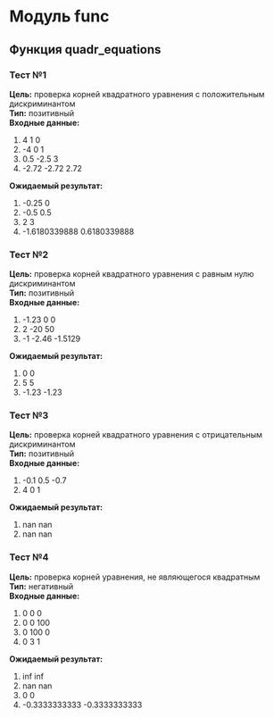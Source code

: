 # Модуль func
## Функция quadr_equations
### Тест №1
**Цель:** проверка корней квадратного уравнения с положительным дискриминантом  
**Тип:** позитивный  
**Входные данные:**
1. 4 1 0  
2. -4 0 1  
3. 0.5 -2.5 3  
4. -2.72 -2.72 2.72  


**Ожидаемый результат:**  
1. -0.25 0  
2. -0.5 0.5  
3. 2 3  
4. -1.6180339888 0.6180339888  
### Тест №2
**Цель:** проверка корней квадратного уравнения с равным нулю дискриминантом  
**Тип:** позитивный  
**Входные данные:**  
1. -1.23 0 0  
2. 2 -20 50  
3. -1 -2.46 -1.5129  


**Ожидаемый результат:**  
1. 0 0  
2. 5 5  
3. -1.23 -1.23  
### Тест №3
**Цель:** проверка корней квадратного уравнения с отрицательным дискриминантом  
**Тип:** позитивный  
**Входные данные:**  
1. -0.1 0.5 -0.7  
2. 4 0 1  


**Ожидаемый результат:**  
1. nan nan  
2. nan nan  
### Тест №4
**Цель:** проверка корней уравнения, не являющегося квадратным  
**Тип:** негативный  
**Входные данные:**  
1. 0 0 0  
2. 0 0 100  
3. 0 100 0  
4. 0 3 1  


**Ожидаемый результат:**  
1. inf inf  
2. nan nan  
3. 0 0  
4. -0.3333333333 -0.3333333333  
